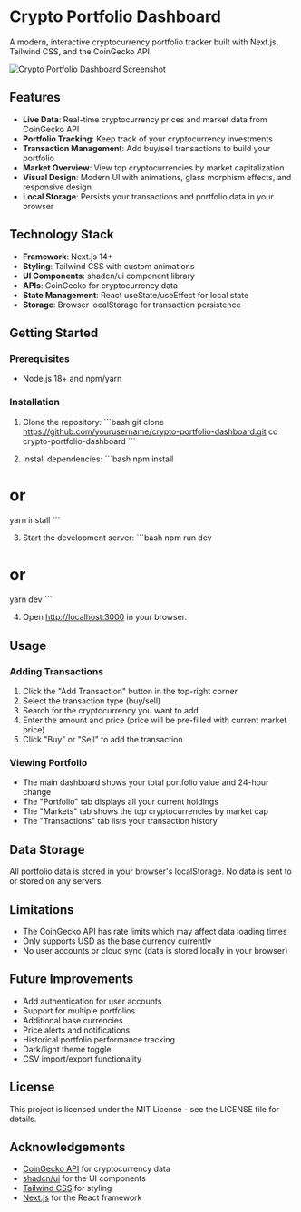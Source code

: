 # Crypto Portfolio Dashboard

A modern, interactive cryptocurrency portfolio tracker built with Next.js, Tailwind CSS, and the CoinGecko API.

![Crypto Portfolio Dashboard Screenshot](/placeholder.svg?height=500&width=800)

## Features

- **Live Data**: Real-time cryptocurrency prices and market data from CoinGecko API
- **Portfolio Tracking**: Keep track of your cryptocurrency investments
- **Transaction Management**: Add buy/sell transactions to build your portfolio
- **Market Overview**: View top cryptocurrencies by market capitalization
- **Visual Design**: Modern UI with animations, glass morphism effects, and responsive design
- **Local Storage**: Persists your transactions and portfolio data in your browser

## Technology Stack

- **Framework**: Next.js 14+
- **Styling**: Tailwind CSS with custom animations
- **UI Components**: shadcn/ui component library
- **APIs**: CoinGecko for cryptocurrency data
- **State Management**: React useState/useEffect for local state
- **Storage**: Browser localStorage for transaction persistence

## Getting Started

### Prerequisites

- Node.js 18+ and npm/yarn

### Installation

1. Clone the repository:
\`\`\`bash
git clone https://github.com/yourusername/crypto-portfolio-dashboard.git
cd crypto-portfolio-dashboard
\`\`\`

2. Install dependencies:
\`\`\`bash
npm install
# or
yarn install
\`\`\`

3. Start the development server:
\`\`\`bash
npm run dev
# or
yarn dev
\`\`\`

4. Open [http://localhost:3000](http://localhost:3000) in your browser.

## Usage

### Adding Transactions

1. Click the "Add Transaction" button in the top-right corner
2. Select the transaction type (buy/sell)
3. Search for the cryptocurrency you want to add
4. Enter the amount and price (price will be pre-filled with current market price)
5. Click "Buy" or "Sell" to add the transaction

### Viewing Portfolio

- The main dashboard shows your total portfolio value and 24-hour change
- The "Portfolio" tab displays all your current holdings
- The "Markets" tab shows the top cryptocurrencies by market cap
- The "Transactions" tab lists your transaction history

## Data Storage

All portfolio data is stored in your browser's localStorage. No data is sent to or stored on any servers.

## Limitations

- The CoinGecko API has rate limits which may affect data loading times
- Only supports USD as the base currency currently
- No user accounts or cloud sync (data is stored locally in your browser)

## Future Improvements

- Add authentication for user accounts
- Support for multiple portfolios
- Additional base currencies
- Price alerts and notifications
- Historical portfolio performance tracking
- Dark/light theme toggle
- CSV import/export functionality

## License

This project is licensed under the MIT License - see the LICENSE file for details.

## Acknowledgements

- [CoinGecko API](https://www.coingecko.com/api/documentation) for cryptocurrency data
- [shadcn/ui](https://ui.shadcn.com) for the UI components
- [Tailwind CSS](https://tailwindcss.com) for styling
- [Next.js](https://nextjs.org) for the React framework
